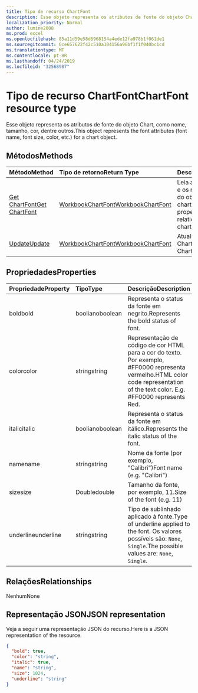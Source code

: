 ```yaml
---
title: Tipo de recurso ChartFont
description: Esse objeto representa os atributos de fonte do objeto Chart, como nome, tamanho, cor, dentre outros.
localization_priority: Normal
author: lumine2008
ms.prod: excel
ms.openlocfilehash: 85a11d59e58d6968154a4ede12fa978b1f061de1
ms.sourcegitcommit: 0ce657622f42c510a104156a96bf1f1f040bc1cd
ms.translationtype: MT
ms.contentlocale: pt-BR
ms.lasthandoff: 04/24/2019
ms.locfileid: "32568987"
---
```

# <a name="chartfont-resource-type"></a><span data-ttu-id="5b79d-103">Tipo de recurso ChartFont</span><span class="sxs-lookup"><span data-stu-id="5b79d-103">ChartFont resource type</span></span>

<span data-ttu-id="5b79d-104">Esse objeto representa os atributos de fonte do objeto Chart, como nome, tamanho, cor, dentre outros.</span><span class="sxs-lookup"><span data-stu-id="5b79d-104">This object represents the font attributes (font name, font size, color, etc.) for a chart object.</span></span>


## <a name="methods"></a><span data-ttu-id="5b79d-105">Métodos</span><span class="sxs-lookup"><span data-stu-id="5b79d-105">Methods</span></span>

| <span data-ttu-id="5b79d-106">Método</span><span class="sxs-lookup"><span data-stu-id="5b79d-106">Method</span></span>           | <span data-ttu-id="5b79d-107">Tipo de retorno</span><span class="sxs-lookup"><span data-stu-id="5b79d-107">Return Type</span></span>    |<span data-ttu-id="5b79d-108">Descrição</span><span class="sxs-lookup"><span data-stu-id="5b79d-108">Description</span></span>|
|:---------------|:--------|:----------|
|[<span data-ttu-id="5b79d-109">Get ChartFont</span><span class="sxs-lookup"><span data-stu-id="5b79d-109">Get ChartFont</span></span>](../api/chartfont-get.md) | [<span data-ttu-id="5b79d-110">WorkbookChartFont</span><span class="sxs-lookup"><span data-stu-id="5b79d-110">WorkbookChartFont</span></span>](chartfont.md) |<span data-ttu-id="5b79d-111">Leia as propriedades e os relacionamentos do objeto chartFont.</span><span class="sxs-lookup"><span data-stu-id="5b79d-111">Read properties and relationships of chartFont object.</span></span>|
|[<span data-ttu-id="5b79d-112">Update</span><span class="sxs-lookup"><span data-stu-id="5b79d-112">Update</span></span>](../api/chartfont-update.md) | [<span data-ttu-id="5b79d-113">WorkbookChartFont</span><span class="sxs-lookup"><span data-stu-id="5b79d-113">WorkbookChartFont</span></span>](chartfont.md)   |<span data-ttu-id="5b79d-114">Atualize o objeto ChartFont.</span><span class="sxs-lookup"><span data-stu-id="5b79d-114">Update ChartFont object.</span></span> |

## <a name="properties"></a><span data-ttu-id="5b79d-115">Propriedades</span><span class="sxs-lookup"><span data-stu-id="5b79d-115">Properties</span></span>
| <span data-ttu-id="5b79d-116">Propriedade</span><span class="sxs-lookup"><span data-stu-id="5b79d-116">Property</span></span>     | <span data-ttu-id="5b79d-117">Tipo</span><span class="sxs-lookup"><span data-stu-id="5b79d-117">Type</span></span>   |<span data-ttu-id="5b79d-118">Descrição</span><span class="sxs-lookup"><span data-stu-id="5b79d-118">Description</span></span>|
|:---------------|:--------|:----------|
|<span data-ttu-id="5b79d-119">bold</span><span class="sxs-lookup"><span data-stu-id="5b79d-119">bold</span></span>|<span data-ttu-id="5b79d-120">booliano</span><span class="sxs-lookup"><span data-stu-id="5b79d-120">boolean</span></span>|<span data-ttu-id="5b79d-121">Representa o status da fonte em negrito.</span><span class="sxs-lookup"><span data-stu-id="5b79d-121">Represents the bold status of font.</span></span>|
|<span data-ttu-id="5b79d-122">color</span><span class="sxs-lookup"><span data-stu-id="5b79d-122">color</span></span>|<span data-ttu-id="5b79d-123">string</span><span class="sxs-lookup"><span data-stu-id="5b79d-123">string</span></span>|<span data-ttu-id="5b79d-p101">Representação de código de cor HTML para a cor do texto. Por exemplo, #FF0000 representa vermelho.</span><span class="sxs-lookup"><span data-stu-id="5b79d-p101">HTML color code representation of the text color. E.g. #FF0000 represents Red.</span></span>|
|<span data-ttu-id="5b79d-127">italic</span><span class="sxs-lookup"><span data-stu-id="5b79d-127">italic</span></span>|<span data-ttu-id="5b79d-128">booliano</span><span class="sxs-lookup"><span data-stu-id="5b79d-128">boolean</span></span>|<span data-ttu-id="5b79d-129">Representa o status da fonte em itálico.</span><span class="sxs-lookup"><span data-stu-id="5b79d-129">Represents the italic status of the font.</span></span>|
|<span data-ttu-id="5b79d-130">name</span><span class="sxs-lookup"><span data-stu-id="5b79d-130">name</span></span>|<span data-ttu-id="5b79d-131">string</span><span class="sxs-lookup"><span data-stu-id="5b79d-131">string</span></span>|<span data-ttu-id="5b79d-132">Nome da fonte (por exemplo, "Calibri")</span><span class="sxs-lookup"><span data-stu-id="5b79d-132">Font name (e.g. "Calibri")</span></span>|
|<span data-ttu-id="5b79d-133">size</span><span class="sxs-lookup"><span data-stu-id="5b79d-133">size</span></span>|<span data-ttu-id="5b79d-134">Double</span><span class="sxs-lookup"><span data-stu-id="5b79d-134">double</span></span>|<span data-ttu-id="5b79d-135">Tamanho da fonte, por exemplo, 11.</span><span class="sxs-lookup"><span data-stu-id="5b79d-135">Size of the font (e.g. 11)</span></span>|
|<span data-ttu-id="5b79d-136">underline</span><span class="sxs-lookup"><span data-stu-id="5b79d-136">underline</span></span>|<span data-ttu-id="5b79d-137">string</span><span class="sxs-lookup"><span data-stu-id="5b79d-137">string</span></span>|<span data-ttu-id="5b79d-138">Tipo de sublinhado aplicado à fonte.</span><span class="sxs-lookup"><span data-stu-id="5b79d-138">Type of underline applied to the font.</span></span> <span data-ttu-id="5b79d-139">Os valores possíveis são: `None`, `Single`.</span><span class="sxs-lookup"><span data-stu-id="5b79d-139">The possible values are: `None`, `Single`.</span></span>|

## <a name="relationships"></a><span data-ttu-id="5b79d-140">Relações</span><span class="sxs-lookup"><span data-stu-id="5b79d-140">Relationships</span></span>
<span data-ttu-id="5b79d-141">Nenhum</span><span class="sxs-lookup"><span data-stu-id="5b79d-141">None</span></span>


## <a name="json-representation"></a><span data-ttu-id="5b79d-142">Representação JSON</span><span class="sxs-lookup"><span data-stu-id="5b79d-142">JSON representation</span></span>

<span data-ttu-id="5b79d-143">Veja a seguir uma representação JSON do recurso.</span><span class="sxs-lookup"><span data-stu-id="5b79d-143">Here is a JSON representation of the resource.</span></span>

<!--{
  "blockType": "resource",
  "baseType": "microsoft.graph.entity",
  "optionalProperties": [],
  "@odata.type": "microsoft.graph.workbookChartFont"
}-->

```json
{
  "bold": true,
  "color": "string",
  "italic": true,
  "name": "string",
  "size": 1024,
  "underline": "string"
}

```

<!-- uuid: 8fcb5dbc-d5aa-4681-8e31-b001d5168d79
2015-10-25 14:57:30 UTC -->
<!-- {
  "type": "#page.annotation",
  "description": "ChartFont resource",
  "keywords": "",
  "section": "documentation",
  "tocPath": ""
}-->
